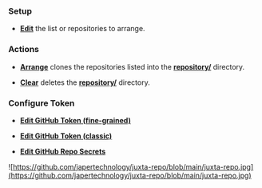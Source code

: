### Setup

- [**Edit**](.github/juxta-repo.txt) the list or repositories to arrange.

### Actions

- [**Arrange**](.github/workflows/juxta-repo-arrange.yml) clones the repositories listed into the [**repository/**](repository/) directory.
 
- [**Clear**](.github/workflows/juxta-repo-clear.yml) deletes the [**repository/**](repository/) directory.

### Configure Token

- [**Edit GitHub Token (fine-grained)**](https://github.com/settings/personal-access-tokens)

- [**Edit GitHub Token (classic)**](https://github.com/settings/tokens)

- [**Edit GitHub Repo Secrets**](/settings/secrets/actions)

![https://github.com/japertechnology/juxta-repo/blob/main/juxta-repo.jpg](https://github.com/japertechnology/juxta-repo/blob/main/juxta-repo.jpg)
